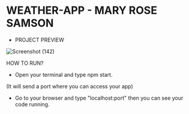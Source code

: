 # WEATHER-APP - MARY ROSE SAMSON

- PROJECT PREVIEW

![Screenshot (142)](https://user-images.githubusercontent.com/116648877/209347114-161a6771-8f0a-40cb-bd65-7389e9ece7ba.png)

HOW TO RUN?

- Open your terminal and type npm start.

(It will send a port where you can access your app)

- Go to your browser and type "localhost:port" then you can see your code running.
